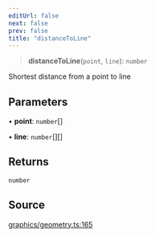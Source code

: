 ```yaml
---
editUrl: false
next: false
prev: false
title: "distanceToLine"
---
```


> **distanceToLine**(`point`, `line`): `number`

Shortest distance from a point to line

## Parameters

• **point**: `number`[]

• **line**: `number`[][]

## Returns

`number`

## Source

[graphics/geometry.ts:165](https://github.com/dgmjs/dgmjs/blob/main/packages/core/src/graphics/geometry.ts#L165)
